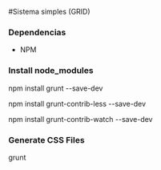 #Sistema simples (GRID)

### Dependencias 

* NPM


### Install node_modules

npm install grunt --save-dev

npm install grunt-contrib-less --save-dev

npm install grunt-contrib-watch --save-dev


### Generate CSS Files
grunt